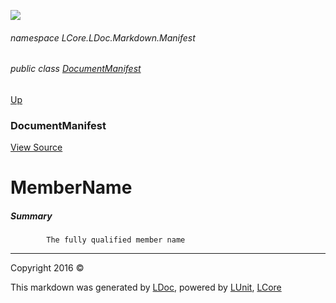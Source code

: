 ![](Content/LDoc-banner-small.png "")

###### namespace LCore.LDoc.Markdown.Manifest

###### public class [DocumentManifest](docs/DocumentManifest.md)
[Up](docs/DocumentManifest.md)

### DocumentManifest
[View Source](Markdown/Manifest/DocumentManifest.cs)

# MemberName

##### Summary

            The fully qualified member name
            



---

Copyright 2016 &copy; [](../README.md) [](../TableOfContents.md)

This markdown was generated by [LDoc](https://github.com/CodeSingularity/LDoc), powered by [LUnit](https://github.com/CodeSingularity/LUnit), [LCore](https://github.com/CodeSingularity/LCore)
